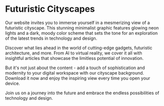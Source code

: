 <!--font:Poppins-->

# Futuristic Cityscapes

Our website invites you to immerse yourself in a mesmerizing view of a futuristic cityscape. This stunning minimalist graphic features glowing neon lights and a dark, moody color scheme that sets the tone for an exploration of the latest trends in technology and design.

Discover what lies ahead in the world of cutting-edge gadgets, futuristic architecture, and more. From AI to virtual reality, we cover it all with insightful articles that showcase the limitless potential of innovation.

But it's not just about the content - add a touch of sophistication and modernity to your digital workspace with our cityscape background. Download it now and enjoy the inspiring view every time you open your device.

Join us on a journey into the future and embrace the endless possibilities of technology and design.

<!--

Write me markdown content of website with wallpaper:

"A minimalist graphic of a futuristic cityscape, with glowing neon lights and a dark and moody color scheme."

The header of the page should not be copy of the text but rather a real content of the website which is using this wallpaper.


---


# Future Cityscape Wallpaper

Welcome to our website featuring a stunning minimalist graphic of a futuristic cityscape. This wallpaper showcases a mesmerizing view of a city with glowing neon lights and a dark, moody color scheme.

Add a touch of sophistication and modernity to your desktop, laptop, or mobile device with this impressive wallpaper. It's perfect for anyone who loves the futuristic aesthetic and wants to add some style to their digital workspace.

Download the wallpaper now and enjoy the stunning view of this futuristic cityscape every time you open your device.


---


Heading should not include word "wallpaper". The website should not be about the wallpaper itself, wallpaper is just a related background, rewrite whole content.


---


# Explore the Futuristic Cityscape

Immerse yourself in a mesmerizing view of a futuristic cityscape with glowing neon lights and a dark, moody color scheme. Our website features a minimalist graphic of this stunning cityscape as a related background to our content.

Discover the latest trends in technology, design, and innovation as you explore our website. Our articles cover a wide range of topics, from cutting-edge gadgets to futuristic architecture and everything in between.

Add a touch of sophistication and modernity to your digital workspace with our stunning cityscape background. Download it now and enjoy the inspiring view every time you open your device.

Join us on a journey into the future and discover what lies ahead in the world of technology and design.


---


Heading is too long, rewrite whole content.


---


# Discover the Future with Our Minimalist Cityscape

Step into a world of endless possibilities with our minimalist graphic of a futuristic cityscape. This stunning background sets the tone for an exploration of the latest trends in technology, design, and innovation.

Our website is your go-to source for discovering what lies ahead in the world of cutting-edge gadgets, futuristic architecture, and more. From AI to virtual reality, we cover it all.

But it's not just about the content - add a touch of sophistication and modernity to your digital workspace with our cityscape background. Download it now and enjoy the inspiring view every time you open your device.

Join us on a journey into the future and discover the limitless potential of technology and design.


---


Heading is too long, rewrite whole content.


---


# Embrace the Future with Our Futuristic Cityscape

Our website invites you to immerse yourself in a mesmerizing view of a futuristic cityscape. This stunning minimalist graphic features glowing neon lights and a dark, moody color scheme that sets the tone for an exploration of the latest trends in technology and design.

Discover what lies ahead in the world of cutting-edge gadgets, futuristic architecture, and more. From AI to virtual reality, we cover it all with insightful articles that showcase the limitless potential of innovation.

But it's not just about the content - add a touch of sophistication and modernity to your digital workspace with our cityscape background. Download it now and enjoy the inspiring view every time you open your device.

Join us on a journey into the future and embrace the endless possibilities of technology and design.


---


Write me a Google font which is best fitting for the website.

Pick from the list:
- Montserrat
- Alegreya
- Roboto
- Barlow Condensed
- Poppins
- Playfair Display
- Orbitron
- Lato
- IBM Plex Sans
- Open Sans
- Dancing Script
- Exo 2
- Great Vibes
- Inter
- Futura
- Raleway
- Lobster


Write just the font name nothing else.


---


Poppins

-->

